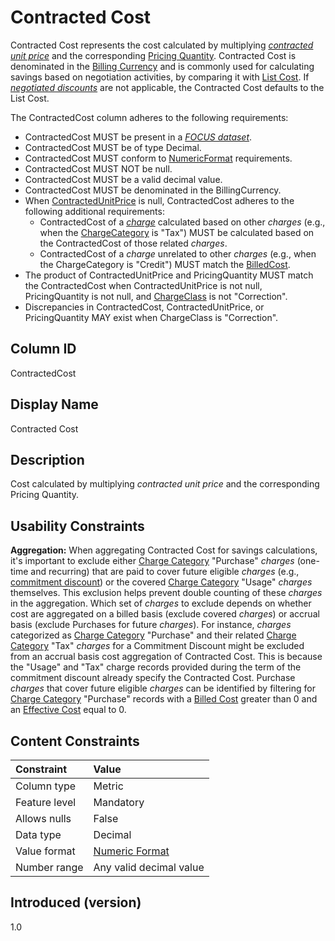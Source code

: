 # Contracted Cost

Contracted Cost represents the cost calculated by multiplying [*contracted unit price*](#glossary:contracted-unit-price) and the corresponding [Pricing Quantity](#pricingquantity). Contracted Cost is denominated in the [Billing Currency](#billingcurrency) and is commonly used for calculating savings based on negotiation activities, by comparing it with [List Cost](#listcost). If [*negotiated discounts*](#glossary:negotiated-discount) are not applicable, the Contracted Cost defaults to the List Cost.

The ContractedCost column adheres to the following requirements:

* ContractedCost MUST be present in a [*FOCUS dataset*](#glossary:FOCUS-dataset).
* ContractedCost MUST be of type Decimal.
* ContractedCost MUST conform to [NumericFormat](#numericformat) requirements.
* ContractedCost MUST NOT be null.
* ContractedCost MUST be a valid decimal value.
* ContractedCost MUST be denominated in the BillingCurrency.
* When [ContractedUnitPrice](#contractedunitprice) is null, ContractedCost adheres to the following additional requirements:
  * ContractedCost of a [*charge*](#glossary:charge) calculated based on other *charges* (e.g., when the [ChargeCategory](#chargecategory) is "Tax") MUST be calculated based on the ContractedCost of those related *charges*.
  * ContractedCost of a *charge* unrelated to other *charges* (e.g., when the ChargeCategory is "Credit") MUST match the [BilledCost](#billedcost).
* The product of ContractedUnitPrice and PricingQuantity MUST match the ContractedCost when ContractedUnitPrice is not null, PricingQuantity is not null, and [ChargeClass](#chargeclass) is not "Correction".
* Discrepancies in ContractedCost, ContractedUnitPrice, or PricingQuantity MAY exist when ChargeClass is "Correction".

## Column ID

ContractedCost

## Display Name

Contracted Cost

## Description

Cost calculated by multiplying *contracted unit price* and the corresponding Pricing Quantity.

## Usability Constraints

**Aggregation:** When aggregating Contracted Cost for savings calculations, it's important to exclude either [Charge Category](#chargecategory) "Purchase" *charges* (one-time and recurring) that are paid to cover future eligible *charges* (e.g., [commitment discount](#glossary:commitment-discount)) or the covered [Charge Category](#chargecategory) "Usage" *charges* themselves. This exclusion helps prevent double counting of these *charges* in the aggregation. Which set of *charges* to exclude depends on whether cost are aggregated on a billed basis (exclude covered *charges*) or accrual basis (exclude Purchases for future *charges*). For instance, *charges* categorized as [Charge Category](#chargecategory) "Purchase" and their related [Charge Category](#chargecategory) "Tax" *charges* for a Commitment Discount might be excluded from an accrual basis cost aggregation of Contracted Cost. This is because the "Usage" and "Tax" charge records provided during the term of the commitment discount already specify the Contracted Cost. Purchase *charges* that cover future eligible *charges* can be identified by filtering for [Charge Category](#chargecategory) "Purchase" records with a [Billed Cost](#billedcost) greater than 0 and an [Effective Cost](#effectivecost) equal to 0.

## Content Constraints

| Constraint      | Value                   |
|:----------------|:------------------------|
| Column type     | Metric                  |
| Feature level   | Mandatory               |
| Allows nulls    | False                   |
| Data type       | Decimal                 |
| Value format    | [Numeric Format](#numericformat) |
| Number range    | Any valid decimal value |

## Introduced (version)

1.0
